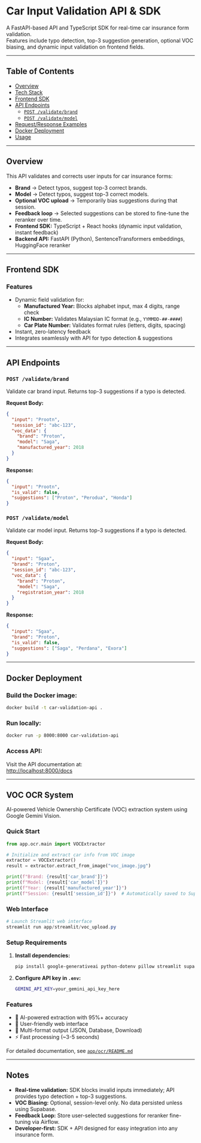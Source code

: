# Car Input Validation API & SDK

A FastAPI-based API and TypeScript SDK for real-time car insurance form validation.  
Features include typo detection, top-3 suggestion generation, optional VOC biasing, and dynamic input validation on frontend fields.

---

## **Table of Contents**

- [Overview](#overview)  
- [Tech Stack](#tech-stack)  
- [Frontend SDK](#frontend-sdk)  
- [API Endpoints](#api-endpoints)  
  - [`POST /validate/brand`](#post-validatebrand)  
  - [`POST /validate/model`](#post-validatemodel)  
- [Request/Response Examples](#requestresponse-examples)  
- [Docker Deployment](#docker-deployment)  
- [Usage](#usage) 

---

## **Overview**

This API validates and corrects user inputs for car insurance forms:  

- **Brand** → Detect typos, suggest top-3 correct brands.  
- **Model** → Detect typos, suggest top-3 correct models.  
- **Optional VOC upload** → Temporarily bias suggestions during that session.  
- **Feedback loop** → Selected suggestions can be stored to fine-tune the reranker over time.  
- **Frontend SDK:** TypeScript + React hooks (dynamic input validation, instant feedback)  
- **Backend API:** FastAPI (Python), SentenceTransformers embeddings, HuggingFace reranker 

---

## **Frontend SDK**

### Features

- Dynamic field validation for:  
  - **Manufactured Year:** Blocks alphabet input, max 4 digits, range check  
  - **IC Number:** Validates Malaysian IC format (e.g., `YYMMDD-##-####`)  
  - **Car Plate Number:** Validates format rules (letters, digits, spacing)  
- Instant, zero-latency feedback  
- Integrates seamlessly with API for typo detection & suggestions  

---

## **API Endpoints**

### `POST /validate/brand`

Validate car brand input. Returns top-3 suggestions if a typo is detected.

**Request Body:**

```json
{
  "input": "Prootn",
  "session_id": "abc-123",
  "voc_data": {
    "brand": "Proton",
    "model": "Saga",
    "manufactured_year": 2018
  }
}
```
**Response:**
```json
{
  "input": "Prootn",
  "is_valid": false,
  "suggestions": ["Proton", "Perodua", "Honda"]
}
```

### `POST /validate/model`

Validate car model input. Returns top-3 suggestions if a typo is detected.

**Request Body:**

```json
{
  "input": "Sgaa",
  "brand": "Proton",
  "session_id": "abc-123",
  "voc_data": {
    "brand": "Proton",
    "model": "Saga",
    "registration_year": 2018
  }
}
```

**Response:**

```json
{
  "input": "Sgaa",
  "brand": "Proton",
  "is_valid": false,
  "suggestions": ["Saga", "Perdana", "Exora"]
}
```

---

## **Docker Deployment**

### Build the Docker image:

```bash
docker build -t car-validation-api .
```

### Run locally:

```bash
docker run -p 8000:8000 car-validation-api
```

### Access API:

Visit the API documentation at:  
[http://localhost:8000/docs](http://localhost:8000/docs)

---

## **VOC OCR System**

AI-powered Vehicle Ownership Certificate (VOC) extraction system using Google Gemini Vision.

### **Quick Start**

```python
from app.ocr.main import VOCExtractor

# Initialize and extract car info from VOC image
extractor = VOCExtractor()
result = extractor.extract_from_image("voc_image.jpg")

print(f"Brand: {result['car_brand']}")
print(f"Model: {result['car_model']}")
print(f"Year: {result['manufactured_year']}")
print(f"Session: {result['session_id']}")  # Automatically saved to Supabase
```

### **Web Interface**

```powershell
# Launch Streamlit web interface
streamlit run app/streamlit/voc_upload.py
```

### **Setup Requirements**

1. **Install dependencies:**
   ```powershell
   pip install google-generativeai python-dotenv pillow streamlit supabase
   ```

2. **Configure API key in `.env`:**
   ```bash
   GEMINI_API_KEY=your_gemini_api_key_here
   ```

### **Features**
- 🤖 AI-powered extraction with 95%+ accuracy
- 📱 User-friendly web interface
- 💾 Multi-format output (JSON, Database, Download)
- ⚡ Fast processing (~3-5 seconds)

For detailed documentation, see [`app/ocr/README.md`](app/ocr/README.md)

---

## **Notes**

- **Real-time validation:** SDK blocks invalid inputs immediately; API provides typo detection + top-3 suggestions.  
- **VOC Biasing:** Optional, session-level only. No data persisted unless using Supabase.  
- **Feedback Loop:** Store user-selected suggestions for reranker fine-tuning via Airflow.  
- **Developer-first:** SDK + API designed for easy integration into any insurance form.
